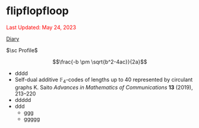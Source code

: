 # flipflopfloop

<script type="text/javascript" async src="https://cdnjs.cloudflare.com/ajax/libs/mathjax/2.7.7/MathJax.js?config=TeX-MML-AM_CHTML">
</script>
<script type="text/x-mathjax-config">
 MathJax.Hub.Config({
 tex2jax: {
 inlineMath: [['$', '$'] ],
 displayMath: [ ['$$','$$'], ["\\[","\\]"] ]
 }
 });
</script>

<font color="red">Last Updated: May 24, 2023</font>

[Diary](20230517_diary.pdf)

$\sc Profile$

$$\frac{-b \pm \sqrt{b^2-4ac}}{2a}$$

* dddd
* Self-dual additive $\mathbb{F}_4$-codes of lengths up to $40$ represented by circulant graphs
K. Saito
*Advances in Mathematics of Communications* **13** (2019), 213–220
* ddddd
* ddd
  * ggg
  * ggggg
